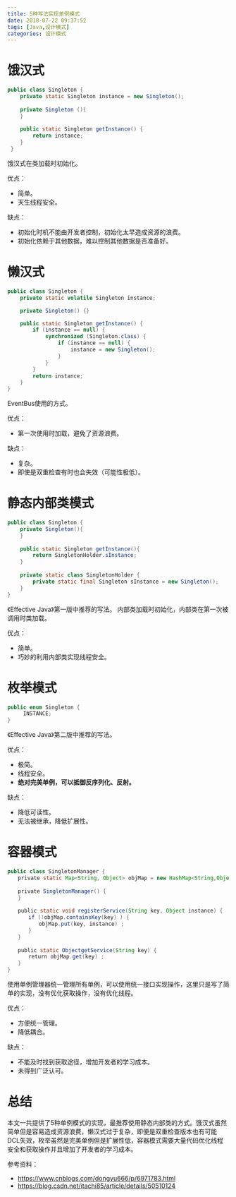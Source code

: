 ```yaml
---
title: 5种写法实现单例模式
date: 2018-07-22 09:37:52
tags: [Java,设计模式]
categories: 设计模式
---
```


# 饿汉式
```java
public class Singleton {  
    private static Singleton instance = new Singleton();
    
    private Singleton (){
    }
    
    public static Singleton getInstance() {  
        return instance;  
    }  
 } 
```

饿汉式在类加载时初始化。

优点：
- 简单。
- 天生线程安全。

缺点：
- 初始化时机不能由开发者控制，初始化太早造成资源的浪费。
- 初始化依赖于其他数据，难以控制其他数据是否准备好。

# 懒汉式
```java
public class Singleton {
    private static volatile Singleton instance;

    private Singleton() {}

    public static Singleton getInstance() {
        if (instance == null) {
            synchronized (Singleton.class) {
                if (instance == null) {
                    instance = new Singleton();
                }
            }
        }
        return instance;
    }
}
```

EventBus使用的方式。

优点：
- 第一次使用时加载，避免了资源浪费。

缺点：
- 复杂。
- 即使是双重检查有时也会失效（可能性极低）。

# 静态内部类模式
```java
public class Singleton { 
    private Singleton(){
    }
    
    public static Singleton getInstance(){  
        return SingletonHolder.sInstance;  
    }
    
    private static class SingletonHolder {  
        private static final Singleton sInstance = new Singleton();  
    }  
} 
```

《Effective Java》第一版中推荐的写法。
内部类加载时初始化，内部类在第一次被调用时类加载。

优点：
- 简单。
- 巧妙的利用内部类实现线程安全。

# 枚举模式
```java
public enum Singleton {  
     INSTANCE;
}
```

《Effective Java》第二版中推荐的写法。

优点：
- 极简。
- 线程安全。
- **绝对完美单例，可以抵御反序列化、反射。**

缺点：
- 降低可读性。
- 无法被继承，降低扩展性。

# 容器模式
```java
public class SingletonManager { 
　　private static Map<String, Object> objMap = new HashMap<String,Object>();
　　
　　private SingletonManager() { 
　　}
　　
　　public static void registerService(String key, Object instance) {
　　　　if (!objMap.containsKey(key) ) {
　　　　　　objMap.put(key, instance) ;
　　　　}
　　}
　　
　　public static ObjectgetService(String key) {
　　　　return objMap.get(key) ;
　　}
}
```

使用单例管理器统一管理所有单例，可以使用统一接口实现操作，这里只是写了简单的实现，没有优化获取操作，没有优化线程。

优点：
- 方便统一管理。
- 降低耦合。

缺点：
- 不能及时找到获取途径，增加开发者的学习成本。
- 未得到广泛认可。

# 总结

本文一共提供了5种单例模式的实现，最推荐使用静态内部类的方式。饿汉式虽然简单但是容易造成资源浪费，懒汉式过于复杂，即便是双重检查版本也有可能DCL失效，枚举虽然是完美单例但是扩展性低，容器模式需要大量代码优化线程安全和获取操作并且增加了开发者的学习成本。

参考资料：

- https://www.cnblogs.com/dongyu666/p/6971783.html
- https://blog.csdn.net/itachi85/article/details/50510124